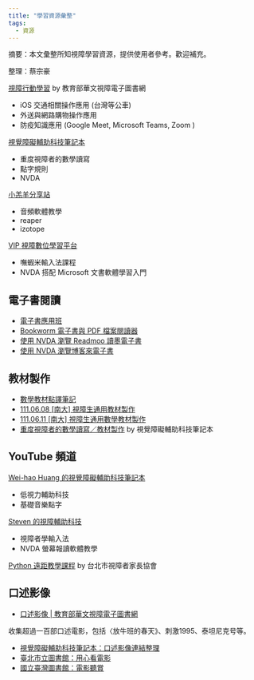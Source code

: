 ```yaml
---
title: "學習資源彙整"
tags: 
  - 資源
---
```


摘要：本文彙整所知視障學習資源，提供使用者參考。歡迎補充。

整理：蔡宗豪

[視障行動學習](http://163.13.224.71/tuition.php#cw) by 教育部華文視障電子圖書網

 * iOS 交通相關操作應用 (台灣等公車)
 * 外送與網路購物操作應用
 * 防疫知識應用 (Google Meet, Microsoft Teams, Zoom )

[視覺障礙輔助科技筆記本](https://class.kh.edu.tw/19061/bulletin/msg_list/11)

 * 重度視障者的數學讀寫
 * 點字規則
 * NVDA

[小羔羊分享站](https://lamb.tw/categories/)

 * 音頻軟體教學
 * reaper 
 * izotope

[VIP 視障數位學習平台](http://vipel.colife.org.tw/index.aspx)

 * 嘸蝦米輸入法課程
 * NVDA 搭配 Microsoft 文書軟體學習入門

## 電子書閱讀

* [電子書應用班](http://163.13.224.71/incpag.php?incpag=bbs0an.php&path=besb/tuition/110/ebooks&title=%B9%D4%A4l%AE%D1%C0%B3%A5%CE%AFZ#cw)
* [Bookworm 電子書與 PDF 檔案閱讀器](https://class.kh.edu.tw/19061/bulletin/msg_view/357)
* [使用 NVDA 瀏覽 Readmoo 讀墨電子書](https://class.kh.edu.tw/19061/bulletin/msg_view/330)
* [使用 NVDA 瀏覽博客來電子書](https://class.kh.edu.tw/19061/bulletin/msg_view/397)

## 教材製作

* [數學教材點譯筆記](https://github.com/huanlin/VisualAids/blob/main/MathML/%E6%95%B8%E5%AD%B8%E6%95%99%E6%9D%90%E8%BD%89%E8%AD%AF%E7%AD%86%E8%A8%98/%E6%95%B8%E5%AD%B8%E6%95%99%E6%9D%90%E8%BD%89%E8%AD%AF%E7%AD%86%E8%A8%98.md)
* [111.06.08 [南大] 視障生通用教材製作](https://class.kh.edu.tw/19061/bulletin/msg_view/679)
* [111.06.11 [南大] 視障生通用數學教材製作](https://class.kh.edu.tw/19061/bulletin/msg_view/680)
* [重度視障者的數學讀寫／教材製作](https://class.kh.edu.tw/19061/page/view/19) by 視覺障礙輔助科技筆記本

## YouTube 頻道

[Wei-hao Huang 的視覺障礙輔助科技筆記本](https://www.youtube.com/user/522992/playlists)

 * 低視力輔助科技
 * 基礎音樂點字

[Steven 的視障輔助科技](https://www.youtube.com/channel/UCX3Har6T7yik3ECqck2umig/playlists)

 * 視障者學輸入法
 * NVDA 螢幕報讀軟體教學

[Python 遠距教學課程](https://www.youtube.com/playlist?list=PL57rySl-64r3E3Ew_CCxVZIqna77ftjYD) by 台北市視障者家長協會

## 口述影像

* [口述影像 | 教育部華文視障電子圖書網]()

收集超過一百部口述電影，包括〈放牛班的春天》、刺激1995、泰坦尼克号等。

* [視覺障礙輔助科技筆記本：口述影像連結整理](https://class.kh.edu.tw/19061/bulletin/msg_view/349)
* [臺北市立圖書館：用心看電影](https://blind.tpml.edu.tw/sp.asp?xdurl=superxd/go2movie.asp&mp=10&ctNode=295)
* [國立臺灣圖書館：電影聽賞](https://viis.ntl.edu.tw/viresouces/lp?cat=%E9%9B%BB%E5%BD%B1%E8%81%BD%E8%B3%9E)
 
 